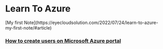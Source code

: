 <h1>Learn To Azure</h1>
 [My first Note](https://eyecloudsolution.com/2022/07/24/learn-to-azure-my-first-note/#article) 
 
 ### [How to create users on Microsoft Azure portal ](https://www.youtube.com/watch?v=rl8vx370wIU&t=1s)

